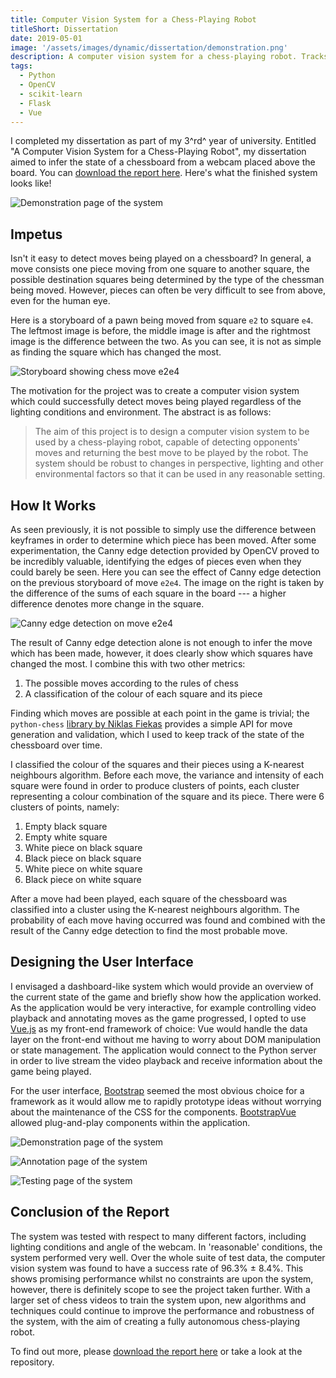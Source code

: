 ```yaml
---
title: Computer Vision System for a Chess-Playing Robot
titleShort: Dissertation
date: 2019-05-01
image: '/assets/images/dynamic/dissertation/demonstration.png'
description: A computer vision system for a chess-playing robot. Tracks the state of a chessboard over time, using Python, scikit-learn and OpenCV
tags:
  - Python
  - OpenCV
  - scikit-learn
  - Flask
  - Vue
---
```


I completed my dissertation as part of my 3^rd^ year of university. Entitled "A Computer Vision System for a Chess-Playing Robot", my dissertation aimed to infer the state of a chessboard from a webcam placed above the board. You can [download the report here](https://gregives.co.uk/projects/dissertation/dissertation.pdf). Here's what the finished system looks like!

![Demonstration page of the system](/assets/images/dynamic/dissertation/demonstration.png)

## Impetus

Isn't it easy to detect moves being played on a chessboard? In general, a move consists one piece moving from one square to another square, the possible destination squares being determined by the type of the chessman being moved. However, pieces can often be very difficult to see from above, even for the human eye.

Here is a storyboard of a pawn being moved from square `e2` to square `e4`. The leftmost image is before, the middle image is after and the rightmost image is the difference between the two. As you can see, it is not as simple as finding the square which has changed the most.

![Storyboard showing chess move e2e4](/assets/images/dynamic/dissertation/e2e4.png)

The motivation for the project was to create a computer vision system which could successfully detect moves being played regardless of the lighting conditions and environment. The abstract is as follows:

> The aim of this project is to design a computer vision system to be used by a chess-playing robot, capable of detecting opponents' moves and returning the best move to be played by the robot. The system should be robust to changes in perspective, lighting and other environmental factors so that it can be used in any reasonable setting.

## How It Works

As seen previously, it is not possible to simply use the difference between keyframes in order to determine which piece has been moved. After some experimentation, the Canny edge detection provided by OpenCV proved to be incredibly valuable, identifying the edges of pieces even when they could barely be seen. Here you can see the effect of Canny edge detection on the previous storyboard of move `e2e4`. The image on the right is taken by the difference of the sums of each square in the board --- a higher difference denotes more change in the square.

![Canny edge detection on move e2e4](/assets/images/dynamic/dissertation/canny.png)

The result of Canny edge detection alone is not enough to infer the move which has been made, however, it does clearly show which squares have changed the most. I combine this with two other metrics:

1. The possible moves according to the rules of chess
2. A classification of the colour of each square and its piece

Finding which moves are possible at each point in the game is trivial; the `python-chess` [library by Niklas Fiekas](https://github.com/niklasf/python-chess) provides a simple API for move generation and validation, which I used to keep track of the state of the chessboard over time.

I classified the colour of the squares and their pieces using a K-nearest neighbours algorithm. Before each move, the variance and intensity of each square were found in order to produce clusters of points, each cluster representing a colour combination of the square and its piece. There were 6 clusters of points, namely:

1. Empty black square
2. Empty white square
3. White piece on black square
4. Black piece on black square
5. White piece on white square
6. Black piece on white square

After a move had been played, each square of the chessboard was classified into a cluster using the K-nearest neighbours algorithm. The probability of each move having occurred was found and combined with the result of the Canny edge detection to find the most probable move.

## Designing the User Interface

I envisaged a dashboard-like system which would provide an overview of the current state of the game and briefly show how the application worked. As the application would be very interactive, for example controlling video playback and annotating moves as the game progressed, I opted to use [Vue.js](https://vuejs.org) as my front-end framework of choice: Vue would handle the data layer on the front-end without me having to worry about DOM manipulation or state management. The application would connect to the Python server in order to live stream the video playback and receive information about the game being played.

For the user interface, [Bootstrap](https://getbootstrap.com) seemed the most obvious choice for a framework as it would allow me to rapidly prototype ideas without worrying about the maintenance of the CSS for the components. [BootstrapVue](https://bootstrap-vue.js.org) allowed plug-and-play components within the application.

![Demonstration page of the system](/assets/images/dynamic/dissertation/demonstration.png)

![Annotation page of the system](/assets/images/dynamic/dissertation/annotation.png)

![Testing page of the system](/assets/images/dynamic/dissertation/testing.png)

## Conclusion of the Report

The system was tested with respect to many different factors, including lighting conditions and angle of the webcam. In 'reasonable' conditions, the system performed very well. Over the whole suite of test data, the computer vision system was found to have a success rate of 96.3% ± 8.4%. This shows promising performance whilst no constraints are upon the system, however, there is definitely scope to see the project taken further. With a larger set of chess videos to train the system upon, new algorithms and techniques could continue to improve the performance and robustness of the system, with the aim of creating a fully autonomous chess-playing robot.

To find out more, please [download the report here](/projects/dissertation/dissertation.pdf) or take a look at the repository.
